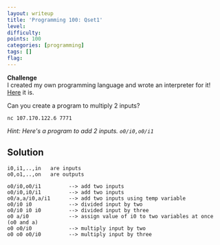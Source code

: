 ```yaml
---
layout: writeup
title: 'Programming 100: Qset1'
level:
difficulty:
points: 100
categories: [programming]
tags: []
flag:
---
```

**Challenge**   
I created my own programming language and wrote an interpreter for it!
[Here](writeupfiles/qset_interpreter.py) it is.

Can you create a program to multiply 2 inputs?

`nc 107.170.122.6 7771`

*Hint: Here's a program to add 2 inputs. `o0/i0,o0/i1`*

## Solution

    i0,i1,..,in   are inputs
    o0,o1,..,on   are outputs
    
    o0/i0,o0/i1         --> add two inputs
    o0/i0,i0/i1         --> add two inputs
    o0/a,a/i0,a/i1      --> add two inputs using temp variable
    o0/i0 i0            --> divided input by two
    o0/i0 i0 i0         --> divided input by three
    o0 a/i0             --> assign value of i0 to two variables at once (o0 and a)
    o0 o0/i0            --> multiply input by two
    o0 o0 o0/i0         --> multiply input by three